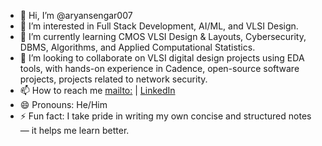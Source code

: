 - 👋 Hi, I’m @aryansengar007
- 👀 I’m interested in Full Stack Development, AI/ML, and VLSI Design.
- 🌱 I’m currently learning CMOS VLSI Design & Layouts, Cybersecurity, DBMS, Algorithms, and Applied Computational Statistics.
- 💞️ I’m looking to collaborate on VLSI digital design projects using EDA tools, with hands-on experience in Cadence, open-source software projects, projects related to network security.
- 📫 How to reach me [mailto:](sengararyan997@gmail.com) | [LinkedIn](https://www.linkedin.com/in/aryan-sengar-786b96290/)
- 😄 Pronouns: He/Him
- ⚡ Fun fact: I take pride in writing my own concise and structured notes — it helps me learn better.

<!---
aryansengar007/aryansengar007 is a ✨ special ✨ repository because its `README.md` (this file) appears on your GitHub profile.
You can click the Preview link to take a look at your changes.
--->
